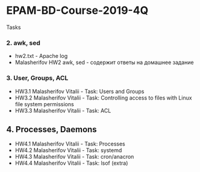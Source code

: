 # EPAM-BD-Course-2019-4Q
Tasks

### 2. awk, sed
  - hw2.txt - Apache log
  - Malasherifov HW2 awk, sed - содержит ответы на домашнее задание
### 3. User, Groups, ACL
  - HW3.1 Malasherifov Vitalii - Task: Users and Groups
  - HW3.2 Malasherifov Vitalii - Task: Controlling access to files with Linux file system permissions
  - HW3.3 Malasherifov Vitalii - Task: ACL
## 4. Processes, Daemons
  - HW4.1 Malasherifov Vitalii - Task: Processes
  - HW4.2 Malasherifov Vitalii - Task: systemd
  - HW4.3 Malasherifov Vitalii - Task: cron/anacron
  - HW4.4 Malasherifov Vitalii - Task: lsof (extra)

